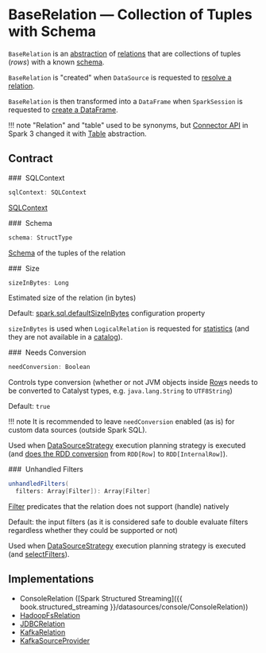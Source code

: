 # BaseRelation &mdash; Collection of Tuples with Schema

`BaseRelation` is an [abstraction](#contract) of [relations](#implementations) that are collections of tuples (_rows_) with a known [schema](#schema).

`BaseRelation` is "created" when `DataSource` is requested to [resolve a relation](DataSource.md#resolveRelation).

`BaseRelation` is then transformed into a `DataFrame` when `SparkSession` is requested to [create a DataFrame](SparkSession.md#baseRelationToDataFrame).

!!! note
    "Relation" and "table" used to be synonyms, but [Connector API](connector/index.md) in Spark 3 changed it with [Table](connector/Table.md) abstraction.

## Contract

### <span id="sqlContext"> SQLContext

```scala
sqlContext: SQLContext
```

[SQLContext](SQLContext.md)

### <span id="schema"> Schema

```scala
schema: StructType
```

[Schema](types/StructType.md) of the tuples of the relation

### <span id="sizeInBytes"> Size

```scala
sizeInBytes: Long
```

Estimated size of the relation (in bytes)

Default: [spark.sql.defaultSizeInBytes](configuration-properties.md#spark.sql.defaultSizeInBytes) configuration property

`sizeInBytes` is used when `LogicalRelation` is requested for [statistics](logical-operators/LogicalRelation.md#computeStats) (and they are not available in a [catalog](logical-operators/LogicalRelation.md#catalogTable)).

### <span id="needConversion"> Needs Conversion

```scala
needConversion: Boolean
```

Controls type conversion (whether or not JVM objects inside [Row](Row.md)s needs to be converted to Catalyst types, e.g. `java.lang.String` to `UTF8String`)

Default: `true`

!!! note
    It is recommended to leave `needConversion` enabled (as is) for custom data sources (outside Spark SQL).

Used when [DataSourceStrategy](execution-planning-strategies/DataSourceStrategy.md) execution planning strategy is executed (and [does the RDD conversion](execution-planning-strategies/DataSourceStrategy.md#toCatalystRDD) from `RDD[Row]` to `RDD[InternalRow]`).

### <span id="unhandledFilters"> Unhandled Filters

```scala
unhandledFilters(
  filters: Array[Filter]): Array[Filter]
```

[Filter](Filter.md) predicates that the relation does not support (handle) natively

Default: the input filters (as it is considered safe to double evaluate filters regardless whether they could be supported or not)

Used when [DataSourceStrategy](execution-planning-strategies/DataSourceStrategy.md) execution planning strategy is executed (and [selectFilters](execution-planning-strategies/DataSourceStrategy.md#selectFilters)).

## Implementations

* ConsoleRelation ([Spark Structured Streaming]({{ book.structured_streaming }}/datasources/console/ConsoleRelation))
* [HadoopFsRelation](HadoopFsRelation.md)
* [JDBCRelation](datasources/jdbc/JDBCRelation.md)
* [KafkaRelation](datasources/kafka/KafkaRelation.md)
* [KafkaSourceProvider](datasources/kafka/KafkaSourceProvider.md)
